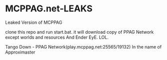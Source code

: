 # MCPPAG.net-LEAKS
Leaked Version of MCPPAG

clone this repo and run start.bat. it will download copy of PPAG Network except worlds and resources And Ender EyE. LOL.

Tango Down - PPAG Network(play.mcppag.net:25565/19132) In the name of Approximaster
